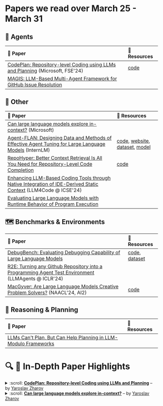 # Papers we read over March 25 - March 31

## :robot: Agents
| :scroll: Paper                                                                                                    | :link: Resources                         |
|:------------------------------------------------------------------------------------------------------------------|:-----------------------------------------|
| [CodePlan: Repository-level Coding using LLMs and Planning](https://arxiv.org/abs/2309.12499) (Microsoft, FSE'24) | [code](https://arxiv.org/abs/2309.12499) |
| [MAGIS: LLM-Based Multi-Agent Framework for GitHub Issue Resolution](https://arxiv.org/abs/2403.17927)            |                                          |
## :bookmark: Other
| :scroll: Paper                                                                                                                                     | :link: Resources                                                                                                                                                                                                      |
|:---------------------------------------------------------------------------------------------------------------------------------------------------|:----------------------------------------------------------------------------------------------------------------------------------------------------------------------------------------------------------------------|
| [Can large language models explore in-context?](https://arxiv.org/abs/2403.15371) (Microsoft)                                                      |                                                                                                                                                                                                                       |
| [Agent-FLAN: Designing Data and Methods of Effective Agent Tuning for Large Language Models](https://arxiv.org/abs/2403.12881v1) (InternLM)        | [code](https://arxiv.org/abs/2403.12881v1), [website](https://internlm.github.io/Agent-FLAN/), [dataset](https://huggingface.co/datasets/internlm/Agent-FLAN), [model](https://huggingface.co/internlm/Agent-FLAN-7b) |
| [RepoHyper: Better Context Retrieval Is All You Need for Repository-Level Code Completion](https://arxiv.org/abs/2403.06095)                       | [code](https://arxiv.org/abs/2403.06095)                                                                                                                                                                              |
| [Enhancing LLM-Based Coding Tools through Native Integration of IDE-Derived Static Context](https://arxiv.org/abs/2402.03630) (LLM4Code @ ICSE'24) |                                                                                                                                                                                                                       |
| [Evaluating Large Language Models with Runtime Behavior of Program Execution](https://arxiv.org/abs/2403.16437)                                    |                                                                                                                                                                                                                       |
## :world_map: Benchmarks & Environments
| :scroll: Paper                                                                                                                                 | :link: Resources                                                                                      |
|:-----------------------------------------------------------------------------------------------------------------------------------------------|:------------------------------------------------------------------------------------------------------|
| [DebugBench: Evaluating Debugging Capability of Large Language Models](https://arxiv.org/abs/2401.04621)                                       | [code](https://arxiv.org/abs/2401.04621), [dataset](https://huggingface.co/datasets/Rtian/DebugBench) |
| [R2E: Turning any Github Repository into a Programming Agent Test Environment](https://openreview.net/pdf?id=xsytkViOsd) (LLMAgents @ ICLR'24) |                                                                                                       |
| [MacGyver: Are Large Language Models Creative Problem Solvers?](https://arxiv.org/abs/2311.09682) (NAACL'24, AI2)                              | [code](https://arxiv.org/abs/2311.09682)                                                              |
## :thinking: Reasoning & Planning
| :scroll: Paper                                                                                      | :link: Resources   |
|:----------------------------------------------------------------------------------------------------|:-------------------|
| [LLMs Can't Plan, But Can Help Planning in LLM-Modulo Frameworks](https://arxiv.org/abs/2402.01817) |                    |


# :mag: :book: In-Depth Paper Highlights

<details><summary>:scroll: <a href="https://arxiv.org/abs/2309.12499"><b>CodePlan: Repository-level Coding using LLMs and Planning</b></a> – by <a href="https://github.com/MartSlaaf">Yaroslav Zharov</a></summary>
A relatively old paper on repository-level code editing.
The authors embarked on a journey to employ LLM-based agents for this task.

They employ static analysis as the planner augmentation for the agent, which seems reasonable for code.
Given an initial instruction (e.g., someone changed the definition of one function) the method:
1. performs an analysis to find code chunks that are affected by this change (e.g., external calls, inheritance, etc.). If there are no chunks that are affected, the method goes directly to the testing step (5).
2. each of those chunks of code is added to the planning graph, it is connected to each node of the graph it depends on. Each new node is marked as pending.
3. each node of the computational graph, that has no pending nodes it depends on is offered to an agent to be changed. The prompt contains the following information:
    a. the chunk of code to change
    b. the spatial context (other methods in the same class, other functions in the same file, etc)
    c. the temporal context (what's the diff from the method start to the current state)
    d. the causal context (what's caused this node to be added, 4. what changes were introduced to the nodes it depends on)
the method goes to the first step, to add new nodes, now when the new set of changes was introduced.
5. (we come here only when there are no unaltered affected chunks of code). The resulting repository is passed to some testing engine, and authors employ compilation/type-checking as quality assurance.
6. If there are some errors during the testing, they are introduced as initial instructions for the new iteration of the method, and everything goes to the first stage again.

The authors assess their method from two points of view:
1. How well does it find the proper code chunks to edit. For this they measure matching blocks (edited both by the real programmer, and by the method), missed blocks (edited by real programmer but not by the method), and the spurious blocks (edited by the method, but not by the programmer), effectively finding accuracy and recall for their method in terms of code chunks.
2. How well does the code editing work. For this they measure editor distance between the predicted and the target code, and diffBLEU, which is, effectively, BLEU measured between the diff produced by the method and the diff produced by the programmer. The authors argue, that it helps to not overwhelm BLEU with lots of code that wasn't changed.
</details>

<details><summary>:scroll: <a href="https://arxiv.org/abs/2403.15371"><b>Can large language models explore in-context?</b></a> – by <a href="https://github.com/MartSlaaf">Yaroslav Zharov</a></summary>

The authors tried LLMs as the strategy engines to solve the Multi-Armed Bandits problem.
The problem is stated as follows (you can skip this if you know the multi-armed bandits): the agent has several options (arms) with their own associated probability of the reward. At each step, the agent activates one arm, which samples the reward (either 0 or 1) from the corresponding distribution. The aim of the agent is to maximize the received reward during the T steps. A good strategy, therefore, should balance exploration (you need to have some samples from each arm to define the one with the largest average) with exploitation (you need to activate the arm with the largest average reward as many times as possible).

The authors compared the LLMs to several well-known strategies (Thompson Sampling, greedy, Upper Confidence Bound) and concluded that LLMs (mostly) behave like a greedy strategy. To test how different prompting affects the models, the authors considered two different scenarios (presenting the task as click-a-button or which-ad-to-choose), task framing (either directly prompting the model to explore or not), types of history (raw or pre-calculated averages), output formats (single action, or probability distribution over actions), and planning strategies (direct answer, or chain-of-thought). And all of them, except GPT-4 + one specific combination, were greedy. Several exceptions were uniform (activating all arms randomly, without any exploitation).

The authors conclude that LLMs aren't good enough to replace the sampling strategies. External tools, e.g., summarizing history, were able to improve performance a bit.

Practical takeaway: we should not forget that the LLMs are:
* Language models indeed, and therefore, we should seek to extract from them the bias they learned on the great scale data they consumed instead of expecting them to behave as optimal algorithms on synthetic debiased problems. I guess if the arms were not made equal in appearance, the results may have changed drastically.
* Inductive in the sense that their next prediction can be pretty much defined by their previous predictions when they are added to the prompt.
* Faulty calculators (In my recent experience, GPT-4 tried to generate division by zero error by dividing 10 by 2).

My thoughts on the paper formatting:
* The authors first discuss several results and introduce the metrics they use in those discussions and plots. I was never a fan of the maxim that ""the figure should appear strictly after the text that refers to it"", but explaining the metrics one section later than using them is too much.
* The paper is overflown with small findings that aren't working on the larger story of the paper. I think this is a good example of how it can damage your paper to lay out too many details simultaneously. I personally think that it could be better to move additional findings, not working on the storyline, to an appendix.
</details>